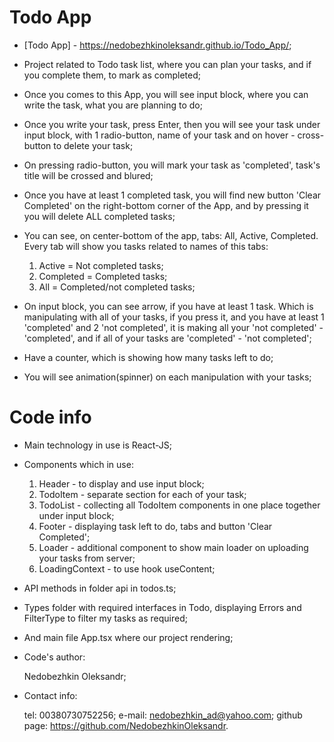 # Todo App

- [Todo App] - https://nedobezhkinoleksandr.github.io/Todo_App/;

- Project related to Todo task list, where you can plan your tasks, and if you complete them, to mark as completed;

- Once you comes to this App, you will see input block, where you can write the task, what you are planning to do;

- Once you write your task, press Enter, then you will see your task under input block, with 1 radio-button, name of your task and on hover - cross-button to delete your task;

- On pressing radio-button, you will mark your task as 'completed', task's title will be crossed and blured;

- Once you have at least 1 completed task, you will find new button 'Clear Completed' on the right-bottom corner of the App, and by pressing it you will delete ALL completed tasks;

- You can see, on center-bottom of the app, tabs: All, Active, Completed. Every tab will show you tasks related to names of this tabs: 
  1) Active = Not completed tasks;
  2) Completed = Completed tasks; 
  3) All = Completed/not completed tasks;

- On input block, you can see arrow, if you have at least 1 task. Which is manipulating with all of your tasks, if you press it, and you have at least 1 'completed' and 2 'not completed', it is making all your 'not completed' - 'completed', and if all of your tasks are 'completed' - 'not completed';

- Have a counter, which is showing how many tasks left to do;

- You will see animation(spinner) on each manipulation with your tasks;

# Code info

- Main technology in use is React-JS;

- Components which in use: 
  1) Header - to display and use input block;
  2) TodoItem - separate section for each of your task;
  3) TodoList - collecting all TodoItem components in one place together under input block;
  4) Footer - displaying task left to do, tabs and button 'Clear Completed';
  5) Loader - additional component to show main loader on uploading your tasks from server;
  6) LoadingContext - to use hook useContent;

- API methods in folder api in todos.ts;

- Types folder with required interfaces in Todo, displaying Errors and FilterType to filter my tasks as required;

- And main file App.tsx where our project rendering;



- Code's author:

  Nedobezhkin Oleksandr;

- Contact info:

  tel: 00380730752256;
  e-mail: nedobezhkin_ad@yahoo.com;
  github page: https://github.com/NedobezhkinOleksandr.
